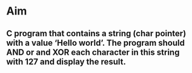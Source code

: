 # Aim

## C program that contains a string (char pointer) with a value ‘Hello world’. The program should AND or and XOR each character in this string with 127 and display the result.
